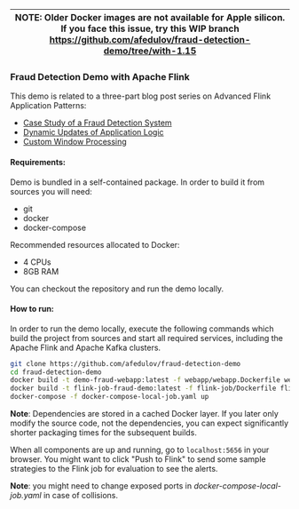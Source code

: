 | NOTE: Older Docker images are not available for Apple silicon. If you face this issue, try this WIP branch https://github.com/afedulov/fraud-detection-demo/tree/with-1.15|
| --- |

### Fraud Detection Demo with Apache Flink

This demo is related to a three-part blog post series on Advanced Flink Application Patterns:
- [Case Study of a Fraud Detection System](https://flink.apache.org/2020/01/15/advanced-flink-application-patterns-vol.1-case-study-of-a-fraud-detection-system/)
- [Dynamic Updates of Application Logic](https://flink.apache.org/2020/03/24/advanced-flink-application-patterns-vol.2-dynamic-updates-of-application-logic/)
- [Custom Window Processing](https://flink.apache.org/2020/07/30/advanced-flink-application-patterns-vol.3-custom-window-processing/)

#### Requirements:
Demo is bundled in a self-contained package. In order to build it from sources you will need:

 - git
 - docker
 - docker-compose

 Recommended resources allocated to Docker:

 - 4 CPUs
 - 8GB RAM

 You can checkout the repository and run the demo locally.

#### How to run:

In order to run the demo locally, execute the following commands which build the project from sources and start all required services, including the Apache Flink and Apache Kafka clusters.

```bash
git clone https://github.com/afedulov/fraud-detection-demo
cd fraud-detection-demo
docker build -t demo-fraud-webapp:latest -f webapp/webapp.Dockerfile webapp/
docker build -t flink-job-fraud-demo:latest -f flink-job/Dockerfile flink-job/ 
docker-compose -f docker-compose-local-job.yaml up
```

__Note__: Dependencies are stored in a cached Docker layer. If you later only modify the source code, not the dependencies, you can expect significantly shorter packaging times for the subsequent builds.

When all components are up and running, go to `localhost:5656` in your browser. You might want to click "Push to Flink" to send some sample strategies to the Flink job for evaluation to see the alerts.

__Note__: you might need to change exposed ports in _docker-compose-local-job.yaml_ in case of collisions.


